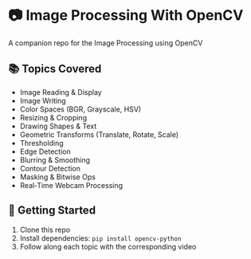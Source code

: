 # 📷 Image Processing With OpenCV

A companion repo for the Image Processing using OpenCV

## 📚 Topics Covered
- Image Reading & Display  
- Image Writing  
- Color Spaces (BGR, Grayscale, HSV)  
- Resizing & Cropping  
- Drawing Shapes & Text  
- Geometric Transforms (Translate, Rotate, Scale)  
- Thresholding  
- Edge Detection  
- Blurring & Smoothing  
- Contour Detection  
- Masking & Bitwise Ops  
- Real‑Time Webcam Processing  

## 🚀 Getting Started
1. Clone this repo  
2. Install dependencies: `pip install opencv-python`  
3. Follow along each topic with the corresponding video

